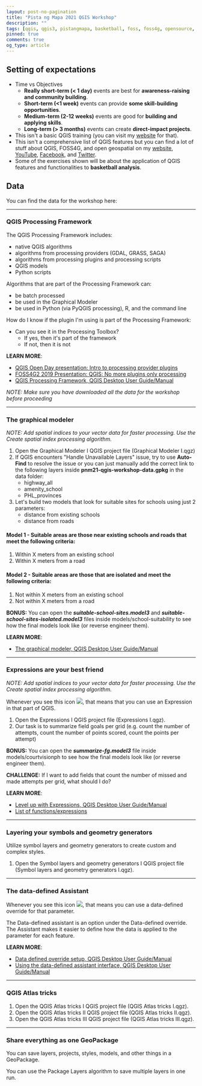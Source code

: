 ```yaml
---
layout: post-no-pagination
title: "Pista ng Mapa 2021 QGIS Workshop"
description: ""
tags: [qgis, qgis3, pistangmapa, basketball, foss, foss4g, opensource, freeasinfreedom, freesoftware]
pinned: true
comments: true
og_type: article
---
```

## Setting of expectations
- Time vs Objectives
  - **Really short-term (< 1 day)** events are best for **awareness-raising and community building**.
  - **Short-term (<1 week)** events can provide **some skill-building opportunities**.
  - **Medium-term (2-12 weeks)** events are good for **building and applying skills**.
  - **Long-term (> 3 months)** events can create **direct-impact projects**.
- This isn't a basic QGIS training (you can visit my [website](https://bnhr.xyz/services/training/spatial) for that).
- This isn't a comprehensive list of QGIS features but you can find a lot of stuff about QGIS, FOSS4G, and open geospatial on my [website](https://bnhr.xyz), [YouTube](https://youtube.com/c/bnhrdotxyz), [Facebook](https://facebook.com/bnhr.xyz), and [Twitter](https://twitter.com/bnhrdotxyz).
- Some of the exercises shown will be about the application of QGIS features and functionalities to **basketball analysis**.

## Data
You can find the data for the workshop here: 

---
### QGIS Processing Framework
The QGIS Processing Framework includes:
- native QGIS algorithms
- algorithms from processing providers (GDAL, GRASS, SAGA)
- algorithms from processing plugins and processing scripts
- QGIS models
- Python scripts

Algorithms that are part of the Processing Framework can:
- be batch processed
- be used in the Graphical Modeler
- be used in Python (via PyQGIS processing), R, and the command line

How do I know if the plugin I'm using is part of the Processing Framework:
- Can you see it in the Processing Toolbox?
  - If yes, then it's part of the framework
  - If not, then it is not

**LEARN MORE**:
- [QGIS Open Day presentation: Intro to processing provider plugins](https://www.youtube.com/watch?v=9fWQZqPjPVk)
- [FOSS4G2 2019 Presentation: QGIS: No more plugins only processing](https://www.youtube.com/watch?v=pdO49ysuqVY)
- [QGIS Processing Framework, QGIS Desktop User Guide/Manual](https://docs.qgis.org/latest/en/docs/user_manual/processing/index.html)

*NOTE: Make sure you have downloaded all the data for the workshop before proceeding*

---
### The graphical modeler

*NOTE: Add spatial indices to your vector data for faster processing. Use the Create spatial index processing algorithm.*

1. Open the Graphical Modeler I QGIS project file (Graphical Modeler I.qgz)
2. If QGIS encounters "Handle Unavailable Layers" issue, try to use **Auto-Find** to resolve the issue or you can just manually add the correct link to the following layers inside **pnm21-qgis-workshop-data.gpkg** in the data folder:
   - highway_all
   - amenity_school
   - PHL_provinces
3. Let's build two models that look for suitable sites for schools using just 2 parameters:
   - distance from existing schools
   - distance from roads

#### Model 1 - Suitable areas are those near existing schools and roads that meet the following criteria:
1. Within X meters from an existing school
2. Within X meters from a road

#### Model 2 - Suitable areas are those that are isolated and meet the following criteria:
1. Not within X meters from an existing school
2. Not within X meters from a road

**BONUS:** You can open the ***suitable-school-sites.model3*** and ***suitable-school-sites-isolated.model3*** files inside models/school-suitability to see how the final models look like (or reverse engineer them).

**LEARN MORE**:
- [The graphical modeler, QGIS Desktop User Guide/Manual](https://docs.qgis.org/latest/en/docs/user_manual/processing/modeler.html)

---
### Expressions are your best friend

*NOTE: Add spatial indices to your vector data for faster processing. Use the Create spatial index processing algorithm.*

Whenever you see this icon ![](https://docs.qgis.org/3.22/en/_images/mIconExpression.png), that means that you can use an Expression in that part of QGIS.

1. Open the Expressions I QGIS project file (Expressions I.qgz).
2. Our task is to summarize field goals per grid (e.g. count the number of attempts, count the number of points scored, count the points per attempt)

**BONUS:** You can open the ***summarize-fg.model3*** file inside models/courtvisionph to see how the final models look like (or reverse engineer them).

**CHALLENGE:** If I want to add fields that count the number of missed and made attempts per grid, what should I do?

**LEARN MORE**:
- [Level up with Expressions, QGIS Desktop User Guide/Manual](https://docs.qgis.org/latest/en/docs/user_manual/expressions/index.html)
- [List of functions/expressions](https://docs.qgis.org/latest/en/docs/user_manual/expressions/functions_list.html)


---
### Layering your symbols and geometry generators

Utilize symbol layers and geometry generators to create custom and complex styles.

1. Open the Symbol layers and geometry generators I QGIS project file (Symbol layers and geometry generators I.qgz).

---
### The data-defined Assistant

Whenever you see this icon ![](https://docs.qgis.org/3.22/en/_images/mIconDataDefine.png), that means you can use a data-defined override for that parameter.

The Data-defined assistant is an option under the Data-defined override. The Assistant makes it easier to define how the data is applied to the parameter for each feature.

**LEARN MORE**:
- [Data defined override setup, QGIS Desktop User Guide/Manual](https://docs.qgis.org/3.22/en/docs/user_manual/introduction/general_tools.html#data-defined-override-setup)
- [Using the data-defined assistant interface, QGIS Desktop User Guide/Manual](https://docs.qgis.org/latest/en/docs/user_manual/introduction/general_tools.html#data-defined-assistant)

---
### QGIS Atlas tricks

1. Open the QGIS Atlas tricks I QGIS project file (QGIS Atlas tricks I.qgz).
1. Open the QGIS Atlas tricks II QGIS project file (QGIS Atlas tricks II.qgz).
1. Open the QGIS Atlas tricks III QGIS project file (QGIS Atlas tricks III.qgz).

---
### Share everything as one GeoPackage

You can save layers, projects, styles, models, and other things in a GeoPackage.

You can use the Package Layers algorithm to save multiple layers in one run.